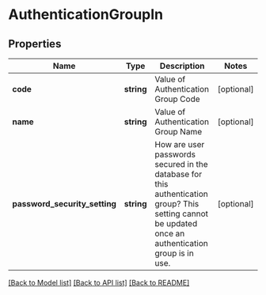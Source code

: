 # AuthenticationGroupIn

## Properties
Name | Type | Description | Notes
------------ | ------------- | ------------- | -------------
**code** | **string** | Value of Authentication Group Code | [optional] 
**name** | **string** | Value of Authentication Group Name | [optional] 
**password_security_setting** | **string** | How are user passwords secured in the database for this authentication group?  This setting  cannot be updated once an authentication group is in use. | [optional] 

[[Back to Model list]](../README.md#documentation-for-models) [[Back to API list]](../README.md#documentation-for-api-endpoints) [[Back to README]](../README.md)


